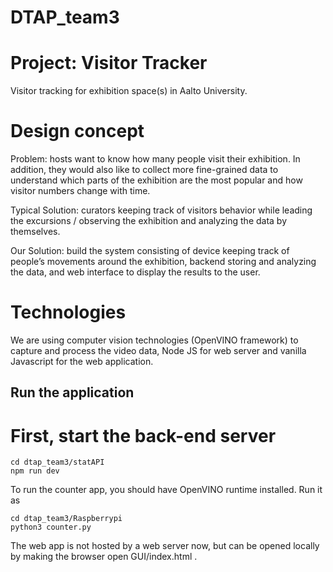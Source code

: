 # DTAP_team3

# Project: Visitor Tracker

Visitor tracking for exhibition space(s) in Aalto University.

# Design concept

Problem: hosts want to know how many people visit their exhibition. In addition, they would also like to collect more fine-grained data to understand which parts of the exhibition are the most popular and how visitor numbers change with time.

Typical Solution: curators keeping track of visitors behavior while leading the excursions / observing the exhibition and analyzing the data by themselves.

Our Solution: build the system consisting of device keeping track of people’s movements around the exhibition, backend storing and analyzing the data, and web interface to display the results to the user.

# Technologies

We are using computer vision technologies (OpenVINO framework) to capture and process the video data, Node JS for web server and vanilla Javascript for the web application.

## Run the application

# First, start the back-end server

```
cd dtap_team3/statAPI
npm run dev
```

To run the counter app, you should have OpenVINO runtime installed. Run it as
```
cd dtap_team3/Raspberrypi
python3 counter.py
```

The web app is not hosted by a web server now, but can be opened locally by making the browser open GUI/index.html .
